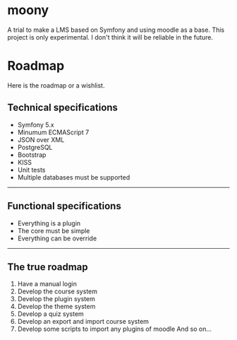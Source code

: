 # moony
A trial to make a LMS based on Symfony and using moodle as a base.
This project is only experimental. I don't think it will be reliable in the future.

# Roadmap

Here is the roadmap or a wishlist.

## Technical specifications

+ Symfony 5.x
+ Minumum ECMAScript 7
+ JSON over XML
+ PostgreSQL
+ Bootstrap
+ KISS
+ Unit tests
+ Multiple databases must be supported
___

## Functional specifications

+ Everything is a plugin
+ The core must be simple
+ Everything can be override
___

## The true roadmap

1. Have a manual login
2. Develop the course system
3. Develop the plugin system
4. Develop the theme system
5. Develop a quiz system
6. Develop an export and import course system
7. Develop some scripts to import any plugins of moodle
And so on...
